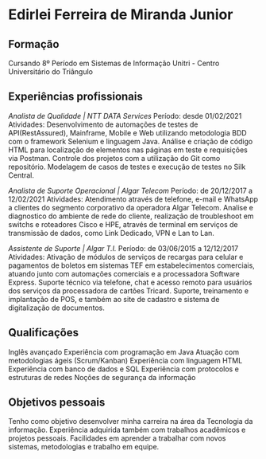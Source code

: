 # Edirlei Ferreira de Miranda Junior

## Formação

Cursando 8º Período em Sistemas de Informação 
Unitri - Centro Universitário do Triângulo 

## Experiências profissionais 

*Analista de Qualidade | NTT DATA Services* 
Período: desde 01/02/2021
Atividades: Desenvolvimento de automações de testes de API(RestAssured), Mainframe, Mobile e Web utilizando metodologia BDD com o framework Selenium e linguagem Java. Análise e criação de código HTML para localização de elementos nas páginas em teste e requisições via Postman. Controle dos projetos com a utilização do Git como repositório. Modelagem de casos de testes e execução de testes no Silk Central.

*Analista de Suporte Operacional | Algar Telecom* 
Período: de 20/12/2017 a 12/02/2021 
Atividades: Atendimento através de telefone, e-mail e WhatsApp a clientes do segmento corporativo da operadora Algar Telecom. Analise e diagnostico do ambiente de rede do cliente, realização de troubleshoot em switchs e roteadores Cisco e HPE, através de terminal em serviços de transmissão de dados, como Link Dedicado, VPN e Lan to Lan.

*Assistente de Suporte | Algar T.I.* 
Período: de 03/06/2015 a 12/12/2017 
Atividades: Ativação de módulos de serviços de recargas para celular e pagamentos de boletos em sistemas TEF em estabelecimentos comerciais, atuando junto com automações comerciais e a processadora Software Express. Suporte técnico via telefone, chat e acesso remoto para usuários dos serviços da processadora de cartões Tricard. Suporte, treinamento e implantação de POS, e também ao site de cadastro e sistema de digitalização de documentos. 

## Qualificações 

Inglês avançado 
Experiência com programação em Java
Atuação com metodologias ágeis (Scrum/Kanban)
Experiência com linguagem HTML
Experiência com banco de dados e SQL
Experiência com protocolos e estruturas de redes
Noções de segurança da informação

## Objetivos pessoais 

Tenho como objetivo desenvolver minha carreira na área da Tecnologia da informação.
Experiência adquirida também com trabalhos acadêmicos e projetos pessoais.
Facilidades em aprender a trabalhar com novos sistemas, metodologias e trabalho em equipe.
